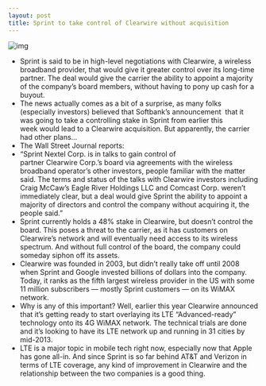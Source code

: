 ```yaml
---
layout: post
title: Sprint to take control of Clearwire without acquisition
---
```

![img](http://media.idownloadblog.com/wp-content/uploads/2012/10/clear.jpg)
* Sprint is said to be in high-level negotiations with Clearwire, a wireless broadband provider, that would give it greater control over its long-time partner. The deal would give the carrier the ability to appoint a majority of the company’s board members, without having to pony up cash for a buyout.
* The news actually comes as a bit of a surprise, as many folks (especially investors) believed that Softbank’s announcement  that it was going to take a controlling stake in Sprint from earlier this week would lead to a Clearwire acquisition. But apparently, the carrier had other plans…
* The Wall Street Journal reports:
* “Sprint Nextel Corp. is in talks to gain control of partner Clearwire Corp.’s board via agreements with the wireless broadband operator’s other investors, people familiar with the matter said. The terms and status of the talks with Clearwire investors including Craig McCaw’s Eagle River Holdings LLC and Comcast Corp. weren’t immediately clear, but a deal would give Sprint the ability to appoint a majority of directors and control the company without acquiring it, the people said.”
* Sprint currently holds a 48% stake in Clearwire, but doesn’t control the board. This poses a threat to the carrier, as it has customers on Clearwire’s network and will eventually need access to its wireless spectrum. And without full control of the board, the company could someday siphon off its assets.
* Clearwire was founded in 2003, but didn’t really take off until 2008 when Sprint and Google invested billions of dollars into the company. Today, it ranks as the fifth largest wireless provider in the US with some 11 million subscribers — mostly Sprint customers — on its WiMAX network.
* Why is any of this important? Well, earlier this year Clearwire announced that it’s getting ready to start overlaying its LTE “Advanced-ready” technology onto its 4G WiMAX network. The technical trials are done and it’s looking to have its LTE network up and running in 31 cities by mid-2013.
* LTE is a major topic in mobile tech right now, especially now that Apple has gone all-in. And since Sprint is so far behind AT&T and Verizon in terms of LTE coverage, any kind of improvement in Clearwire and the relationship between the two companies is a good thing.

